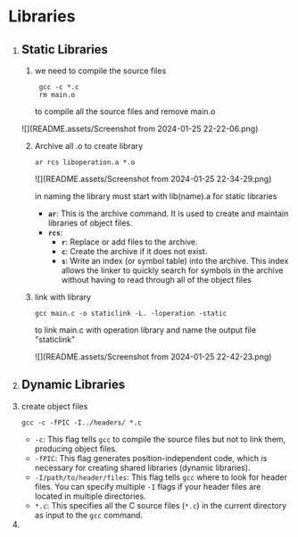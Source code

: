 # Libraries 

1. ## Static Libraries 

   1. we need to compile the source files 

      ```
       gcc -c *.c
       rm main.o
      ```

      to compile all the source files and remove main.o 

   ![](README.assets/Screenshot from 2024-01-25 22-22-06.png)

   2. Archive all .o to create library 

      ```
      ar rcs liboperation.a *.o
      ```

      ![](README.assets/Screenshot from 2024-01-25 22-34-29.png)

      in naming the library must start with lib(name).a for static libraries 

      - **`ar`**: This is the archive command. It is used to create and maintain libraries of object files.
      - **`rcs`**:
        - **`r`**: Replace or add files to the archive.
        - **`c`**: Create the archive if it does not exist.
        - **`s`**: Write an index (or symbol table) into the archive. This index allows the linker to quickly search for symbols in the archive without having to read through all of the object files

   3. link with library 

      ```
      gcc main.c -o staticlink -L. -loperation -static
      ```

      to link main.c with operation library and name the output file "staticlink" 

      ![](README.assets/Screenshot from 2024-01-25 22-42-23.png)

2. ## Dynamic Libraries 

1. create object files 

   

   ```
   gcc -c -fPIC -I../headers/ *.c
   ```

   

   - `-c`: This flag tells `gcc` to compile the source files but not to link them, producing object files.
   - `-fPIC`: This flag generates position-independent code, which is necessary for creating shared libraries (dynamic libraries).
   - `-I/path/to/header/files`: This flag tells `gcc` where to look for header files. You can specify multiple `-I` flags if your header files are located in multiple directories.
   - `*.c`: This specifies all the C source files (`*.c`) in the current directory as input to the `gcc` command.

2. 

   